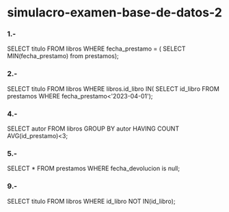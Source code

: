 # simulacro-examen-base-de-datos-2
### 1.-
SELECT titulo
FROM libros
WHERE fecha_prestamo = (
SELECT MIN(fecha_prestamo)
from prestamos);
### 2.-
SELECT titulo
FROM libros
WHERE libros.id_libro
IN(
SELECT id_libro
FROM prestamos
WHERE fecha_prestamo<'2023-04-01');
### 4.-
SELECT autor
FROM libros
GROUP BY autor
HAVING COUNT AVG(id_prestamo)<3;
### 5.-
SELECT * FROM prestamos
WHERE fecha_devolucion is null;
### 9.-
SELECT titulo
FROM libros
WHERE id_libro NOT IN(id_libro); 
